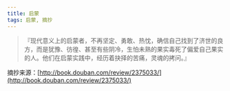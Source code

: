 ```yaml
---
title: 启蒙
tags: 启蒙, 摘抄
---
```



> 『现代意义上的启蒙者，不再坚定、勇敢、热忱，确信自己找到了济世的良方，而是犹豫、彷徨、甚至有些阴冷，生怕未熟的果实毒死了偏爱自己果实的人。他们在启蒙实践中，经历着抉择的苦痛，灵魂的拷问。』

摘抄来源：[http://book.douban.com/review/2375033/](http://book.douban.com/review/2375033/)

